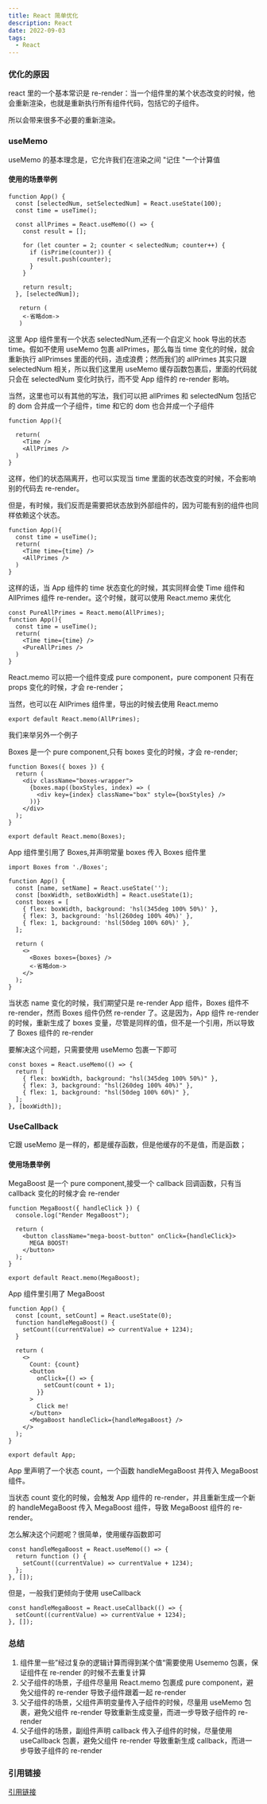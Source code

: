 ```yaml
---
title: React 简单优化
description: React
date: 2022-09-03
tags:
  - React
---
```


### 优化的原因

react 里的一个基本常识是 re-render：当一个组件里的某个状态改变的时候，他会重新渲染，也就是重新执行所有组件代码，包括它的子组件。

所以会带来很多不必要的重新渲染。

### useMemo

useMemo 的基本理念是，它允许我们在渲染之间 "记住 "一个计算值

#### 使用的场景举例

```tsx
function App() {
  const [selectedNum, setSelectedNum] = React.useState(100);
  const time = useTime();

  const allPrimes = React.useMemo(() => {
    const result = [];

    for (let counter = 2; counter < selectedNum; counter++) {
      if (isPrime(counter)) {
        result.push(counter);
      }
    }

    return result;
  }, [selectedNum]);

   return (
    <-省略dom->
   )
```

这里 App 组件里有一个状态 selectedNum,还有一个自定义 hook 导出的状态 time。假如不使用 useMemo 包裹 allPrimes，那么每当
time 变化的时候，就会重新执行 allPrimses 里面的代码，造成浪费；然而我们的 allPrimes 其实只跟 selectedNum 相关，所以我们这里用
useMemo 缓存函数包裹后，里面的代码就只会在 selectedNum 变化时执行，而不受 App 组件的 re-render 影响。

当然，这里也可以有其他的写法，我们可以把 allPrimes 和 selectedNum 包括它的 dom 合并成一个子组件，time 和它的 dom 也合并成一个子组件

```tsx
function App(){

  return(
  	<Time />
    <AllPrimes />
  )
}
```

这样，他们的状态隔离开，也可以实现当 time 里面的状态改变的时候，不会影响别的代码去 re-render。

但是，有时候，我们反而是需要把状态放到外部组件的，因为可能有别的组件也同样依赖这个状态。

```tsx
function App(){
  const time = useTime();
  return(
  	<Time time={time} />
    <AllPrimes />
  )
}
```

这样的话，当 App 组件的 time 状态变化的时候，其实同样会使 Time 组件和 AllPrimes 组件 re-render。这个时候，就可以使用
React.memo 来优化

```tsx
const PureAllPrimes = React.memo(AllPrimes);
function App(){
  const time = useTime();
  return(
  	<Time time={time} />
    <PureAllPrimes />
  )
}
```

React.memo 可以把一个组件变成 pure component，pure component 只有在 props 变化的时候，才会 re-render；

当然，也可以在 AllPrimes 组件里，导出的时候去使用 React.memo

```tsx
export default React.memo(AllPrimes);
```

我们来举另外一个例子

Boxes 是一个 pure component,只有 boxes 变化的时候，才会 re-render;

```tsx
function Boxes({ boxes }) {
  return (
    <div className="boxes-wrapper">
      {boxes.map((boxStyles, index) => (
        <div key={index} className="box" style={boxStyles} />
      ))}
    </div>
  );
}

export default React.memo(Boxes);
```

App 组件里引用了 Boxes,并声明常量 boxes 传入 Boxes 组件里

```tsx
import Boxes from './Boxes';

function App() {
  const [name, setName] = React.useState('');
  const [boxWidth, setBoxWidth] = React.useState(1);
  const boxes = [
    { flex: boxWidth, background: 'hsl(345deg 100% 50%)' },
    { flex: 3, background: 'hsl(260deg 100% 40%)' },
    { flex: 1, background: 'hsl(50deg 100% 60%)' },
  ];

  return (
    <>
      <Boxes boxes={boxes} />
      <-省略dom->
    </>
  );
}
```

当状态 name 变化的时候，我们期望只是 re-render App 组件，Boxes 组件不 re-render，然而 Boxes 组件仍然 re-render 了。这是因为，App
组件 re-render 的时候，重新生成了 boxes 变量，尽管是同样的值，但不是一个引用，所以导致了 Boxes 组件的 re-render

要解决这个问题，只需要使用 useMemo 包裹一下即可

```tsx
const boxes = React.useMemo(() => {
  return [
    { flex: boxWidth, background: "hsl(345deg 100% 50%)" },
    { flex: 3, background: "hsl(260deg 100% 40%)" },
    { flex: 1, background: "hsl(50deg 100% 60%)" },
  ];
}, [boxWidth]);
```

### UseCallback

它跟 useMemo 是一样的，都是缓存函数，但是他缓存的不是值，而是函数；

#### 使用场景举例

MegaBoost 是一个 pure component,接受一个 callback 回调函数，只有当 callback 变化的时候才会 re-render

```tsx
function MegaBoost({ handleClick }) {
  console.log("Render MegaBoost");

  return (
    <button className="mega-boost-button" onClick={handleClick}>
      MEGA BOOST!
    </button>
  );
}

export default React.memo(MegaBoost);
```

App 组件里引用了 MegaBoost

```tsx
function App() {
  const [count, setCount] = React.useState(0);
  function handleMegaBoost() {
    setCount((currentValue) => currentValue + 1234);
  }

  return (
    <>
      Count: {count}
      <button
        onClick={() => {
          setCount(count + 1);
        }}
      >
        Click me!
      </button>
      <MegaBoost handleClick={handleMegaBoost} />
    </>
  );
}

export default App;
```

App 里声明了一个状态 count，一个函数 handleMegaBoost 并传入 MegaBoost 组件。

当状态 count 变化的时候，会触发 App 组件的 re-render，并且重新生成一个新的 handleMegaBoost 传入 MegaBoost 组件，导致
MegaBoost 组件的 re-render。

怎么解决这个问题呢？很简单，使用缓存函数即可

```tsx
const handleMegaBoost = React.useMemo(() => {
  return function () {
    setCount((currentValue) => currentValue + 1234);
  };
}, []);
```

但是，一般我们更倾向于使用 useCallback

```tsx
const handleMegaBoost = React.useCallback(() => {
  setCount((currentValue) => currentValue + 1234);
}, []);
```

### 总结

1. 组件里一些”经过复杂的逻辑计算而得到某个值“需要使用 Usememo 包裹，保证组件在 re-render 的时候不去重复计算
2. 父子组件的场景，子组件尽量用 React.memo 包裹成 pure component，避免父组件的 re-render 导致子组件跟着一起 re-render
3. 父子组件的场景，父组件声明变量传入子组件的时候，尽量用 useMemo 包裹，避免父组件 re-render 导致重新生成变量，而进一步导致子组件的
   re-render
4. 父子组件的场景，副组件声明 callback 传入子组件的时候，尽量使用 useCallback 包裹，避免父组件 re-render 导致重新生成
   callback，而进一步导致子组件的 re-render

### 引用链接

[引用链接](https://www.joshwcomeau.com/react/usememo-and-usecallback/#use-case-2-preserved-references)
